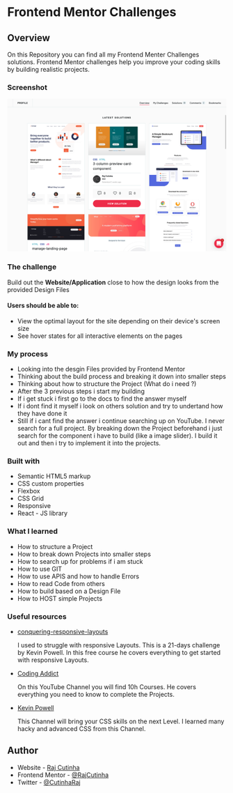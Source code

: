 # Frontend Mentor Challenges

## Overview

On this Repository you can find all my Frontend Menter Challenges solutions. Frontend Mentor challenges help you improve your coding skills by building realistic projects.

### Screenshot

![Frontend Mentor](./mentor.png)

### The challenge

Build out the **Website/Application** close
to how the design looks from the provided Design Files

#### Users should be able to:

- View the optimal layout for the site depending on their device's screen size
- See hover states for all interactive elements on the pages

### My process

- Looking into the desgin Files provided by Frontend Mentor
- Thinking about the build process and breaking it down into smaller steps
- Thinking about how to structure the Project (What do i need ?)
- After the 3 previous steps i start my building
- If i get stuck i first go to the docs to find the answer myself
- If i dont find it myself i look on others solution and try to undertand how they have done it
- Still if i cant find the answer i continue searching up on YouTube. I never search for a full project. By breaking down the Project beforehand i just search for the component i have to build (like a image slider). I build it out and then i try to implement it into the projects.

### Built with

- Semantic HTML5 markup
- CSS custom properties
- Flexbox
- CSS Grid
- Responsive
- React - JS library

### What I learned

- How to structure a Project
- How to break down Projects into smaller steps
- How to search up for problems if i am stuck
- How to use GIT
- How to use APIS and how to handle Errors
- How to read Code from others
- How to build based on a Design File
- How to HOST simple Projects

### Useful resources

- [conquering-responsive-layouts](https://courses.kevinpowell.co/conquering-responsive-layouts)

  I used to struggle with responsive Layouts.
  This is a 21-days challenge by Kevin Powell. In this free course he covers everything to get started with responsive Layouts.

- [Coding Addict](https://www.youtube.com/c/CodingAddict/featured)

  On this YouTube Channel you will find 10h Courses. He covers everything you need to know to complete the Projects.

- [Kevin Powell](https://www.youtube.com/channel/UCJZv4d5rbIKd4QHMPkcABCw)

  This Channel will bring your CSS skills on the next Level. I learned many hacky and advanced CSS from this Channel.

## Author

- Website - [Raj Cutinha](https://rajcutinha.netlify.app/index.html)
- Frontend Mentor - [@RajCutinha](https://www.frontendmentor.io/profile/RajCutinha)
- Twitter - [@CutinhaRaj](https://twitter.com/CutinhaRaj)

